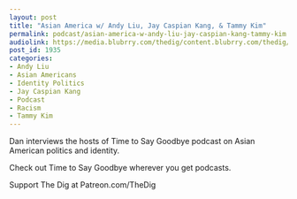 ```yaml
---
layout: post
title: "Asian America w/ Andy Liu, Jay Caspian Kang, & Tammy Kim"
permalink: podcast/asian-america-w-andy-liu-jay-caspian-kang-tammy-kim
audiolink: https://media.blubrry.com/thedig/content.blubrry.com/thedig/The_Dig-EP_300-TTSG.mp3
post_id: 1935
categories: 
- Andy Liu
- Asian Americans
- Identity Politics
- Jay Caspian Kang
- Podcast
- Racism
- Tammy Kim
---
```


Dan interviews the hosts of Time to Say Goodbye podcast on Asian American politics and identity. 

Check out Time to Say Goodbye wherever you get podcasts.

Support The Dig at Patreon.com/TheDig